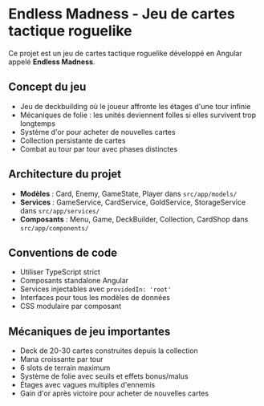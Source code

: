 # Endless Madness - Jeu de cartes tactique roguelike

<!-- Use this file to provide workspace-specific custom instructions to Copilot. For more details, visit https://code.visualstudio.com/docs/copilot/copilot-customization#_use-a-githubcopilotinstructionsmd-file -->

Ce projet est un jeu de cartes tactique roguelike développé en Angular appelé **Endless Madness**.

## Concept du jeu
- Jeu de deckbuilding où le joueur affronte les étages d'une tour infinie
- Mécaniques de folie : les unités deviennent folles si elles survivent trop longtemps
- Système d'or pour acheter de nouvelles cartes
- Collection persistante de cartes
- Combat au tour par tour avec phases distinctes

## Architecture du projet
- **Modèles** : Card, Enemy, GameState, Player dans `src/app/models/`
- **Services** : GameService, CardService, GoldService, StorageService dans `src/app/services/`
- **Composants** : Menu, Game, DeckBuilder, Collection, CardShop dans `src/app/components/`

## Conventions de code
- Utiliser TypeScript strict
- Composants standalone Angular
- Services injectables avec `providedIn: 'root'`
- Interfaces pour tous les modèles de données
- CSS modulaire par composant

## Mécaniques de jeu importantes
- Deck de 20-30 cartes construites depuis la collection
- Mana croissante par tour
- 6 slots de terrain maximum
- Système de folie avec seuils et effets bonus/malus
- Étages avec vagues multiples d'ennemis
- Gain d'or après victoire pour acheter de nouvelles cartes
